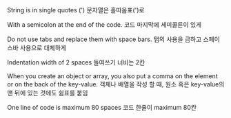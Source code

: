 String is in single quotes (')
문자열은 홀따옴표(')로

With a semicolon at the end of the code.
코드 마지막에 세미콜른이 있게

Do not use tabs and replace them with space bars.
탭의 사용을 금하고 스페이스바 사용으로 대체하게

Indentation width of 2 spaces
들여쓰기 너비는 2칸

When you create an object or array, you also put a comma on the element or on the back of the key-value.
객체나 배열을 작성 할 때, 원소 혹은 key-value의 맨 뒤에 있는 것에도 쉼표를 붙임

One line of code is maximum 80 spaces
코드 한줄이 maximum 80칸
